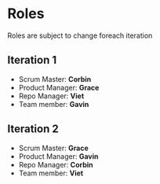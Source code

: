 # Roles

Roles are subject to change foreach iteration

## Iteration 1

- Scrum Master: **Corbin**
- Product Manager: **Grace**
- Repo Manager: **Viet**
- Team member: **Gavin**

## Iteration 2

- Scrum Master: **Grace**
- Product Manager: **Gavin**
- Repo Manager: **Corbin**
- Team member: **Viet**

